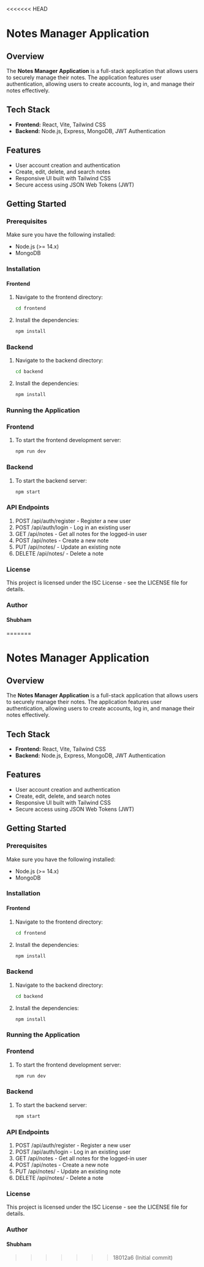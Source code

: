 <<<<<<< HEAD
# Notes Manager Application

## Overview
The **Notes Manager Application** is a full-stack application that allows users to securely manage their notes. The application features user authentication, allowing users to create accounts, log in, and manage their notes effectively.

## Tech Stack
- **Frontend:** React, Vite, Tailwind CSS
- **Backend:** Node.js, Express, MongoDB, JWT Authentication

## Features
- User account creation and authentication
- Create, edit, delete, and search notes
- Responsive UI built with Tailwind CSS
- Secure access using JSON Web Tokens (JWT)

## Getting Started

### Prerequisites
Make sure you have the following installed:
- Node.js (>= 14.x)
- MongoDB

### Installation

#### Frontend
1. Navigate to the frontend directory:
   ```bash
   cd frontend
2. Install the dependencies:
   ```bash
   npm install
### Backend
1. Navigate to the backend directory:
   ```bash
   cd backend
2. Install the dependencies:
   ```bash
   npm install
### Running the Application
### Frontend
1. To start the frontend development server:
   ```bash
   npm run dev
### Backend
1. To start the backend server:
   ```bash
   npm start
### API Endpoints
1. POST /api/auth/register - Register a new user
2. POST /api/auth/login - Log in an existing user
3. GET /api/notes  - Get all notes for the logged-in user
4. POST /api/notes - Create a new note
5. PUT /api/notes/ - Update an existing note
6. DELETE /api/notes/ - Delete a note
### License
This project is licensed under the ISC License - see the LICENSE file for details.
### Author
#### Shubham
=======
# Notes Manager Application

## Overview
The **Notes Manager Application** is a full-stack application that allows users to securely manage their notes. The application features user authentication, allowing users to create accounts, log in, and manage their notes effectively.

## Tech Stack
- **Frontend:** React, Vite, Tailwind CSS
- **Backend:** Node.js, Express, MongoDB, JWT Authentication

## Features
- User account creation and authentication
- Create, edit, delete, and search notes
- Responsive UI built with Tailwind CSS
- Secure access using JSON Web Tokens (JWT)

## Getting Started

### Prerequisites
Make sure you have the following installed:
- Node.js (>= 14.x)
- MongoDB

### Installation

#### Frontend
1. Navigate to the frontend directory:
   ```bash
   cd frontend
2. Install the dependencies:
   ```bash
   npm install
### Backend
1. Navigate to the backend directory:
   ```bash
   cd backend
2. Install the dependencies:
   ```bash
   npm install
### Running the Application
### Frontend
1. To start the frontend development server:
   ```bash
   npm run dev
### Backend
1. To start the backend server:
   ```bash
   npm start
### API Endpoints
1. POST /api/auth/register - Register a new user
2. POST /api/auth/login - Log in an existing user
3. GET /api/notes  - Get all notes for the logged-in user
4. POST /api/notes - Create a new note
5. PUT /api/notes/ - Update an existing note
6. DELETE /api/notes/ - Delete a note
### License
This project is licensed under the ISC License - see the LICENSE file for details.
### Author
#### Shubham
>>>>>>> 18012a6 (Initial commit)

